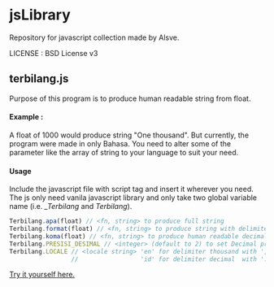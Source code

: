 # jsLibrary
Repository for javascript collection made by Alsve.

LICENSE : BSD License v3

## terbilang.js
Purpose of this program is to produce human readable string from float.

#### Example :
A float of 1000 would produce string "One thousand". But currently, the program were made in only Bahasa. You need to alter some of the parameter like the array of string to your language to suit your need.

#### Usage
Include the javascript file with script tag and insert it wherever you need. The js only need vanila javascript library and only take two global variable name (i.e. _\_Terbilang_ and _Terbilang_).

```javascript 
Terbilang.apa(float) // <fn, string> to produce full string
Terbilang.format(float) // <fn, string> to produce string with delimiter according to Terbilang.LOCALE.
Terbilang.koma(float) // <fn, string> to produce human readable decimal string.
Terbilang.PRESISI_DESIMAL // <integer> (default to 2) to set Decimal precision.
Terbilang.LOCALE // <locale string> 'en' for delimiter thousand with ',' and decimal with '.'
                 //                 'id' for delimiter decimal  with '.' and decimal with ','
```
[Try it yourself here.](https://jsbin.com/qovava/4/edit?html,output)
